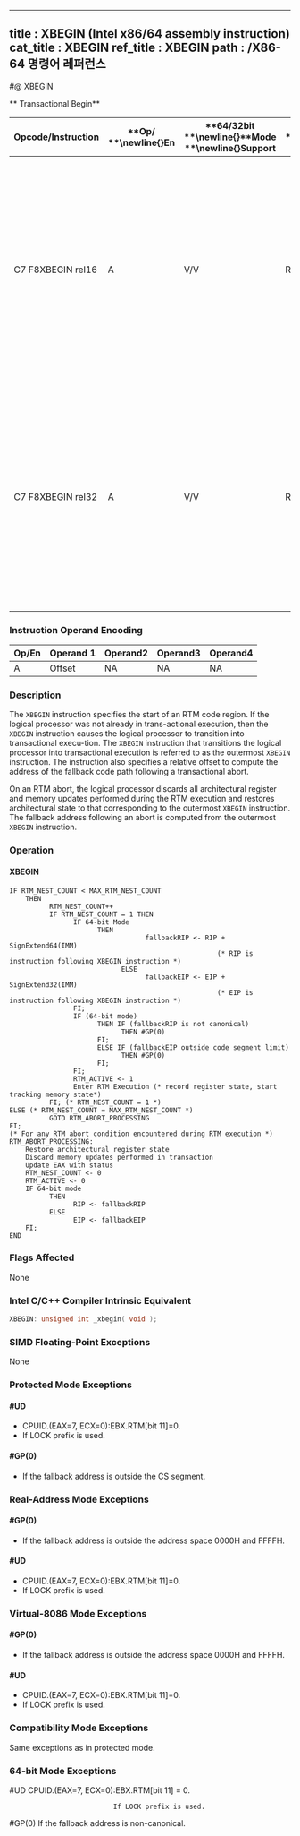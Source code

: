 ----------------------------
title : XBEGIN (Intel x86/64 assembly instruction)
cat_title : XBEGIN
ref_title : XBEGIN
path : /X86-64 명령어 레퍼런스
----------------------------
#@ XBEGIN

** Transactional Begin**

|**Opcode/Instruction**|**Op/ **\newline{}**En**|**64/32bit **\newline{}**Mode **\newline{}**Support**|**CPUID **\newline{}**Feature **\newline{}**Flag**|**Description**|
|----------------------|------------------------|-----------------------------------------------------|--------------------------------------------------|---------------|
|C7 F8XBEGIN rel16|A|V/V|RTM|Specifies the start of an RTM region. Provides a 16-bit relative offset to compute the address of the fallback instruction address at which execution resumes following an RTM abort.|
|C7 F8XBEGIN rel32|A|V/V|RTM|Specifies the start of an RTM region. Provides a 32-bit relative offset to compute the address of the fallback instruction address at which execution resumes following an RTM abort.|
### Instruction Operand Encoding


|Op/En|Operand 1|Operand2|Operand3|Operand4|
|-----|---------|--------|--------|--------|
|A|Offset|NA|NA|NA|
### Description


The `XBEGIN` instruction specifies the start of an RTM code region. If the logical processor was not already in trans-actional execution, then the `XBEGIN` instruction causes the logical processor to transition into transactional execu-tion. The `XBEGIN` instruction that transitions the logical processor into transactional execution is referred to as the outermost `XBEGIN` instruction. The instruction also specifies a relative offset to compute the address of the fallback code path following a transactional abort.

On an RTM abort, the logical processor discards all architectural register and memory updates performed during the RTM execution and restores architectural state to that corresponding to the outermost `XBEGIN` instruction. The fallback address following an abort is computed from the outermost `XBEGIN` instruction. 


### Operation
#### XBEGIN
```info-verb
IF RTM_NEST_COUNT < MAX_RTM_NEST_COUNT
    THEN
          RTM_NEST_COUNT++
          IF RTM_NEST_COUNT = 1 THEN
                IF 64-bit Mode
                      THEN
                                  fallbackRIP <- RIP + SignExtend64(IMM)
                                                    (* RIP is instruction following XBEGIN instruction *)
                            ELSE
                                  fallbackEIP <- EIP + SignExtend32(IMM)
                                                    (* EIP is instruction following XBEGIN instruction *)
                FI;
                IF (64-bit mode)
                      THEN IF (fallbackRIP is not canonical)
                            THEN #GP(0)
                      FI;
                      ELSE IF (fallbackEIP outside code segment limit)
                            THEN #GP(0)
                      FI;
                FI;
                RTM_ACTIVE <- 1
                Enter RTM Execution (* record register state, start tracking memory state*)
          FI; (* RTM_NEST_COUNT = 1 *)
ELSE (* RTM_NEST_COUNT = MAX_RTM_NEST_COUNT *)
          GOTO RTM_ABORT_PROCESSING
FI;
(* For any RTM abort condition encountered during RTM execution *)
RTM_ABORT_PROCESSING:
    Restore architectural register state
    Discard memory updates performed in transaction
    Update EAX with status
    RTM_NEST_COUNT <- 0
    RTM_ACTIVE <- 0
    IF 64-bit mode
          THEN
                RIP <- fallbackRIP
          ELSE
                EIP <- fallbackEIP
    FI;
END
```
### Flags Affected


None


### Intel C/C++ Compiler Intrinsic Equivalent

```cpp
XBEGIN: unsigned int _xbegin( void );
```
### SIMD Floating-Point Exceptions


None


### Protected Mode Exceptions

#### #UD
* CPUID.(EAX=7, ECX=0):EBX.RTM[bit 11]=0.
* If LOCK prefix is used.

#### #GP(0)
* If the fallback address is outside the CS segment.

### Real-Address Mode Exceptions

#### #GP(0)
* If the fallback address is outside the address space 0000H and FFFFH.

#### #UD
* CPUID.(EAX=7, ECX=0):EBX.RTM[bit 11]=0.
* If LOCK prefix is used.

### Virtual-8086 Mode Exceptions

#### #GP(0)
* If the fallback address is outside the address space 0000H and FFFFH.

#### #UD
* CPUID.(EAX=7, ECX=0):EBX.RTM[bit 11]=0.
* If LOCK prefix is used.

### Compatibility Mode Exceptions



Same exceptions as in protected mode.

### 64-bit Mode Exceptions


#UD CPUID.(EAX=7, ECX=0):EBX.RTM[bit 11] = 0.

                              If LOCK prefix is used.

#GP(0) If the fallback address is non-canonical.

